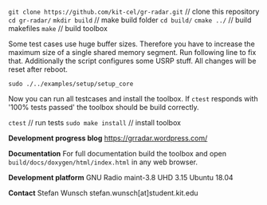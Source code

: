 `git clone https://github.com/kit-cel/gr-radar.git` // clone this repository
`cd gr-radar/`
`mkdir build` // make build folder
`cd build/`
`cmake ../` // build makefiles
`make` // build toolbox

Some test cases use huge buffer sizes. Therefore you have to increase the maximum size of a single shared memory segment. Run following line to fix that. Additionally the script configures some USRP stuff. All changes will be reset after reboot.

`sudo ./../examples/setup/setup_core`

Now you can run all testcases and install the toolbox. If `ctest` responds with '100% tests passed' the toolbox should be build correctly.

`ctest` // run tests
`sudo make install` // install toolbox

**Development progress blog**
https://grradar.wordpress.com/

**Documentation**
For full documentation build the toolbox and open `build/docs/doxygen/html/index.html` in any web browser.


**Development platform**
GNU Radio maint-3.8
UHD 3.15
Ubuntu 18.04

**Contact**
Stefan Wunsch
stefan.wunsch[at]student.kit.edu

